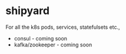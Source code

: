 # shipyard

For all the k8s pods, services, statefulsets etc.,

* consul - coming soon
* kafka/zookeeper - coming soon

